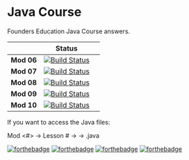 # Java Course

Founders Education Java Course answers.


| | **Status** ||
|---|:---:|:---:|
|**Mod 06**         |[![Build Status](https://img.shields.io/badge/status-finished-brightgreen.svg)](https://img.shields.io/badge/status-finished-brightgreen.svg)|
|**Mod 07** |[![Build Status](https://img.shields.io/badge/status-finished-brightgreen.svg)](https://img.shields.io/badge/status-finished-brightgreen.svg)|
|**Mod 08** |[![Build Status](https://img.shields.io/badge/status-being_graded-yellowgreen.svg)](https://img.shields.io/badge/status-being_graded-yellowgreen.svg)|
|**Mod 09** |[![Build Status](https://img.shields.io/badge/status-in_progress-blue.svg)](https://img.shields.io/badge/status-in_progress-blue.svg)|
|**Mod 10** |[![Build Status](https://img.shields.io/badge/status-not_done-red.svg)](https://img.shields.io/badge/status-not_done-red.svg)|

If you want to access the Java files:

Mod <#> -> Lesson # -> <Folder Name> -> <Folder Name>.java

[![forthebadge](http://forthebadge.com/images/badges/made-with-crayons.svg)](http://forthebadge.com)
[![forthebadge](http://forthebadge.com/images/badges/built-with-love.svg)](http://forthebadge.com)
[![forthebadge](http://forthebadge.com/images/badges/ages-18.svg)](http://forthebadge.com)
[![forthebadge](http://forthebadge.com/images/badges/built-with-grammas-recipe.svg)](http://forthebadge.com)
